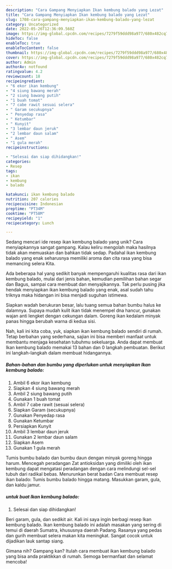 ```yaml
---
description: "Cara Gampang Menyiapkan Ikan kembung balado yang Lezat"
title: "Cara Gampang Menyiapkan Ikan kembung balado yang Lezat"
slug: 1708-cara-gampang-menyiapkan-ikan-kembung-balado-yang-lezat
category: Uncategorized
date: 2022-05-26T12:36:09.560Z
image: https://img-global.cpcdn.com/recipes/7279f59ddd98a977/680x482cq70/ikan-kembung-balado-foto-resep-utama.jpg
hideToc: false
enableToc: true
enableTocContent: false
thumbnail: https://img-global.cpcdn.com/recipes/7279f59ddd98a977/680x482cq70/ikan-kembung-balado-foto-resep-utama.jpg
cover: https://img-global.cpcdn.com/recipes/7279f59ddd98a977/680x482cq70/ikan-kembung-balado-foto-resep-utama.jpg
author: Admin
authorAv: notfound
ratingvalue: 4.2
reviewcount: 18
recipeingredient:
- "6 ekor ikan kembung"
- "4 siung bawang merah"
- "2 siung bawang putih"
- "1 buah tomat"
- "7 cabe rawit sesuai selera"
- " Garam secukupnya"
- " Penyedap rasa"
- " Ketumbar"
- " Kunyit"
- "3 lembar daun jeruk"
- "2 lembar daun salam"
- " Asem"
- "1 gula merah"
recipeinstructions:

- "Selesai dan siap dihidangkan!"
categories:
- Resep
tags:
- ikan
- kembung
- balado

katakunci: ikan kembung balado 
nutrition: 207 calories
recipecuisine: Indonesian
preptime: "PT34M"
cooktime: "PT58M"
recipeyield: "1"
recipecategory: Lunch

---
```





Sedang mencari ide resep ikan kembung balado yang unik? Cara menyiapkannya sangat gampang. Kalau keliru mengolah maka hasilnya tidak akan memuaskan dan bahkan tidak sedap. Padahal ikan kembung balado yang enak seharusnya memiliki aroma dan cita rasa yang bisa memancing selera Kita.





Ada beberapa hal yang sedikit banyak mempengaruhi kualitas rasa dari ikan kembung balado, mulai dari jenis bahan, kemudian pemilihan bahan segar dan Bagus, sampai cara membuat dan menyajikannya. Tak perlu pusing jika hendak menyiapkan ikan kembung balado yang enak,      asal sudah tahu triknya maka hidangan ini bisa menjadi suguhan istimewa.














Siapkan wadah berukuran besar, lalu tuang semua bahan bumbu halus ke dalamnya. Supaya mudah kulit ikan tidak menempel dna hancur, gunakan wajan anti lengket dengan cekungan dalam. Goreng ikan kedalam minyak panas hingga berubah warna di kedua sisi.






Nah, kali ini kita coba, yuk, siapkan ikan kembung balado sendiri di rumah. Tetap berbahan yang sederhana, sajian ini bisa memberi manfaat untuk membantu menjaga kesehatan tubuhmu sekeluarga. Anda dapat membuat Ikan kembung balado memakai 13 bahan dan 0 langkah pembuatan. Berikut ini langkah-langkah dalam membuat hidangannya.

<!--inarticleads1-->

##### Bahan-bahan dan bumbu yang diperlukan untuk menyiapkan Ikan kembung balado:

1. Ambil 6 ekor ikan kembung
1. Siapkan 4 siung bawang merah
1. Ambil 2 siung bawang putih
1. Gunakan 1 buah tomat
1. Ambil 7 cabe rawit (sesuai selera)
1. Siapkan  Garam (secukupnya)
1. Gunakan  Penyedap rasa
1. Gunakan  Ketumbar
1. Persiapkan  Kunyit
1. Ambil 3 lembar daun jeruk
1. Gunakan 2 lembar daun salam
1. Siapkan  Asem
1. Gunakan 1 gula merah


Tumis bumbu balado dan bumbu daun dengan minyak goreng hingga harum. Mencegah peradangan Zat antioksidan yang dimiliki oleh ikan kembung dapat mengatasi peradangan dengan cara melindungi sel-sel tubuh dari radikal bebas. Menurunkan berat badan Cara membuat resep ikan balado: Tumis bumbu balado hingga matang. Masukkan garam, gula, dan kaldu jamur. 

<!--inarticleads2-->

#####  untuk buat Ikan kembung balado:


1. Selesai dan siap dihidangkan!

Beri garam, gula, dan sedikit air. Kali ini saya ingin berbagi resep Ikan kembung balado. Ikan kembung balado ini adalah masakan yang sering di temui di daerah Sumatra, khususnya daerah Padang. Rasanya yang pedas dan gurih membuat selera makan kita meningkat. Sangat cocok untuk dijadikan lauk santap siang. 

Gimana nih? Gampang kan? Itulah cara membuat ikan kembung balado yang bisa anda praktikkan di rumah. Semoga bermanfaat dan selamat mencoba!

